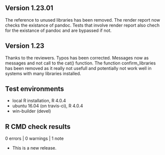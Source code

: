 ## Version 1.23.01
The reference to unused libraries has been removed.
The render report now checks the existance of pandoc. Tests that involve
render report also chech for the existance of pandoc and are bypassed if not.



## Version 1.23
Thanks to the reviewers. Typos has been corrected. Messages now as messages
and not call to the cat() function. The function confirm_libraries has been
removed as it really not usefull and potentially not work well in systems with
many libraries installed.

## Test environments
* local R installation, R 4.0.4
* ubuntu 16.04 (on travis-ci), R 4.0.4
* win-builder (devel)

## R CMD check results

0 errors | 0 warnings | 1 note

* This is a new release.
